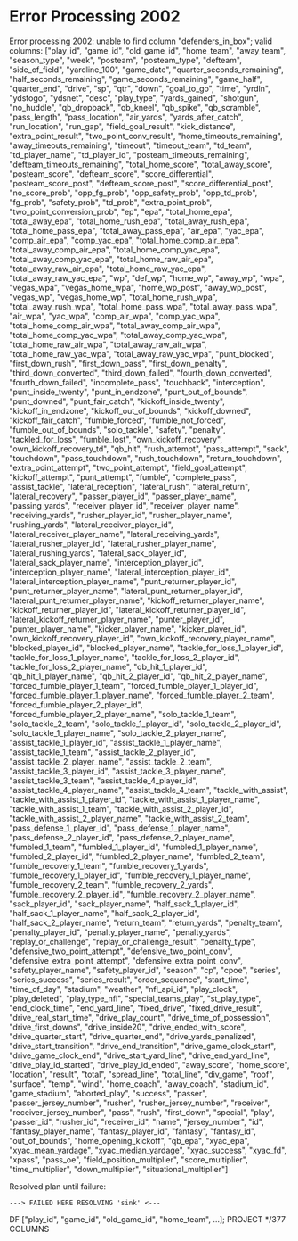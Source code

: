 # Error Processing 2002

Error processing 2002: unable to find column "defenders_in_box"; valid columns: ["play_id", "game_id", "old_game_id", "home_team", "away_team", "season_type", "week", "posteam", "posteam_type", "defteam", "side_of_field", "yardline_100", "game_date", "quarter_seconds_remaining", "half_seconds_remaining", "game_seconds_remaining", "game_half", "quarter_end", "drive", "sp", "qtr", "down", "goal_to_go", "time", "yrdln", "ydstogo", "ydsnet", "desc", "play_type", "yards_gained", "shotgun", "no_huddle", "qb_dropback", "qb_kneel", "qb_spike", "qb_scramble", "pass_length", "pass_location", "air_yards", "yards_after_catch", "run_location", "run_gap", "field_goal_result", "kick_distance", "extra_point_result", "two_point_conv_result", "home_timeouts_remaining", "away_timeouts_remaining", "timeout", "timeout_team", "td_team", "td_player_name", "td_player_id", "posteam_timeouts_remaining", "defteam_timeouts_remaining", "total_home_score", "total_away_score", "posteam_score", "defteam_score", "score_differential", "posteam_score_post", "defteam_score_post", "score_differential_post", "no_score_prob", "opp_fg_prob", "opp_safety_prob", "opp_td_prob", "fg_prob", "safety_prob", "td_prob", "extra_point_prob", "two_point_conversion_prob", "ep", "epa", "total_home_epa", "total_away_epa", "total_home_rush_epa", "total_away_rush_epa", "total_home_pass_epa", "total_away_pass_epa", "air_epa", "yac_epa", "comp_air_epa", "comp_yac_epa", "total_home_comp_air_epa", "total_away_comp_air_epa", "total_home_comp_yac_epa", "total_away_comp_yac_epa", "total_home_raw_air_epa", "total_away_raw_air_epa", "total_home_raw_yac_epa", "total_away_raw_yac_epa", "wp", "def_wp", "home_wp", "away_wp", "wpa", "vegas_wpa", "vegas_home_wpa", "home_wp_post", "away_wp_post", "vegas_wp", "vegas_home_wp", "total_home_rush_wpa", "total_away_rush_wpa", "total_home_pass_wpa", "total_away_pass_wpa", "air_wpa", "yac_wpa", "comp_air_wpa", "comp_yac_wpa", "total_home_comp_air_wpa", "total_away_comp_air_wpa", "total_home_comp_yac_wpa", "total_away_comp_yac_wpa", "total_home_raw_air_wpa", "total_away_raw_air_wpa", "total_home_raw_yac_wpa", "total_away_raw_yac_wpa", "punt_blocked", "first_down_rush", "first_down_pass", "first_down_penalty", "third_down_converted", "third_down_failed", "fourth_down_converted", "fourth_down_failed", "incomplete_pass", "touchback", "interception", "punt_inside_twenty", "punt_in_endzone", "punt_out_of_bounds", "punt_downed", "punt_fair_catch", "kickoff_inside_twenty", "kickoff_in_endzone", "kickoff_out_of_bounds", "kickoff_downed", "kickoff_fair_catch", "fumble_forced", "fumble_not_forced", "fumble_out_of_bounds", "solo_tackle", "safety", "penalty", "tackled_for_loss", "fumble_lost", "own_kickoff_recovery", "own_kickoff_recovery_td", "qb_hit", "rush_attempt", "pass_attempt", "sack", "touchdown", "pass_touchdown", "rush_touchdown", "return_touchdown", "extra_point_attempt", "two_point_attempt", "field_goal_attempt", "kickoff_attempt", "punt_attempt", "fumble", "complete_pass", "assist_tackle", "lateral_reception", "lateral_rush", "lateral_return", "lateral_recovery", "passer_player_id", "passer_player_name", "passing_yards", "receiver_player_id", "receiver_player_name", "receiving_yards", "rusher_player_id", "rusher_player_name", "rushing_yards", "lateral_receiver_player_id", "lateral_receiver_player_name", "lateral_receiving_yards", "lateral_rusher_player_id", "lateral_rusher_player_name", "lateral_rushing_yards", "lateral_sack_player_id", "lateral_sack_player_name", "interception_player_id", "interception_player_name", "lateral_interception_player_id", "lateral_interception_player_name", "punt_returner_player_id", "punt_returner_player_name", "lateral_punt_returner_player_id", "lateral_punt_returner_player_name", "kickoff_returner_player_name", "kickoff_returner_player_id", "lateral_kickoff_returner_player_id", "lateral_kickoff_returner_player_name", "punter_player_id", "punter_player_name", "kicker_player_name", "kicker_player_id", "own_kickoff_recovery_player_id", "own_kickoff_recovery_player_name", "blocked_player_id", "blocked_player_name", "tackle_for_loss_1_player_id", "tackle_for_loss_1_player_name", "tackle_for_loss_2_player_id", "tackle_for_loss_2_player_name", "qb_hit_1_player_id", "qb_hit_1_player_name", "qb_hit_2_player_id", "qb_hit_2_player_name", "forced_fumble_player_1_team", "forced_fumble_player_1_player_id", "forced_fumble_player_1_player_name", "forced_fumble_player_2_team", "forced_fumble_player_2_player_id", "forced_fumble_player_2_player_name", "solo_tackle_1_team", "solo_tackle_2_team", "solo_tackle_1_player_id", "solo_tackle_2_player_id", "solo_tackle_1_player_name", "solo_tackle_2_player_name", "assist_tackle_1_player_id", "assist_tackle_1_player_name", "assist_tackle_1_team", "assist_tackle_2_player_id", "assist_tackle_2_player_name", "assist_tackle_2_team", "assist_tackle_3_player_id", "assist_tackle_3_player_name", "assist_tackle_3_team", "assist_tackle_4_player_id", "assist_tackle_4_player_name", "assist_tackle_4_team", "tackle_with_assist", "tackle_with_assist_1_player_id", "tackle_with_assist_1_player_name", "tackle_with_assist_1_team", "tackle_with_assist_2_player_id", "tackle_with_assist_2_player_name", "tackle_with_assist_2_team", "pass_defense_1_player_id", "pass_defense_1_player_name", "pass_defense_2_player_id", "pass_defense_2_player_name", "fumbled_1_team", "fumbled_1_player_id", "fumbled_1_player_name", "fumbled_2_player_id", "fumbled_2_player_name", "fumbled_2_team", "fumble_recovery_1_team", "fumble_recovery_1_yards", "fumble_recovery_1_player_id", "fumble_recovery_1_player_name", "fumble_recovery_2_team", "fumble_recovery_2_yards", "fumble_recovery_2_player_id", "fumble_recovery_2_player_name", "sack_player_id", "sack_player_name", "half_sack_1_player_id", "half_sack_1_player_name", "half_sack_2_player_id", "half_sack_2_player_name", "return_team", "return_yards", "penalty_team", "penalty_player_id", "penalty_player_name", "penalty_yards", "replay_or_challenge", "replay_or_challenge_result", "penalty_type", "defensive_two_point_attempt", "defensive_two_point_conv", "defensive_extra_point_attempt", "defensive_extra_point_conv", "safety_player_name", "safety_player_id", "season", "cp", "cpoe", "series", "series_success", "series_result", "order_sequence", "start_time", "time_of_day", "stadium", "weather", "nfl_api_id", "play_clock", "play_deleted", "play_type_nfl", "special_teams_play", "st_play_type", "end_clock_time", "end_yard_line", "fixed_drive", "fixed_drive_result", "drive_real_start_time", "drive_play_count", "drive_time_of_possession", "drive_first_downs", "drive_inside20", "drive_ended_with_score", "drive_quarter_start", "drive_quarter_end", "drive_yards_penalized", "drive_start_transition", "drive_end_transition", "drive_game_clock_start", "drive_game_clock_end", "drive_start_yard_line", "drive_end_yard_line", "drive_play_id_started", "drive_play_id_ended", "away_score", "home_score", "location", "result", "total", "spread_line", "total_line", "div_game", "roof", "surface", "temp", "wind", "home_coach", "away_coach", "stadium_id", "game_stadium", "aborted_play", "success", "passer", "passer_jersey_number", "rusher", "rusher_jersey_number", "receiver", "receiver_jersey_number", "pass", "rush", "first_down", "special", "play", "passer_id", "rusher_id", "receiver_id", "name", "jersey_number", "id", "fantasy_player_name", "fantasy_player_id", "fantasy", "fantasy_id", "out_of_bounds", "home_opening_kickoff", "qb_epa", "xyac_epa", "xyac_mean_yardage", "xyac_median_yardage", "xyac_success", "xyac_fd", "xpass", "pass_oe", "field_position_multiplier", "score_multiplier", "time_multiplier", "down_multiplier", "situational_multiplier"]

Resolved plan until failure:

	---> FAILED HERE RESOLVING 'sink' <---
DF ["play_id", "game_id", "old_game_id", "home_team", ...]; PROJECT */377 COLUMNS
